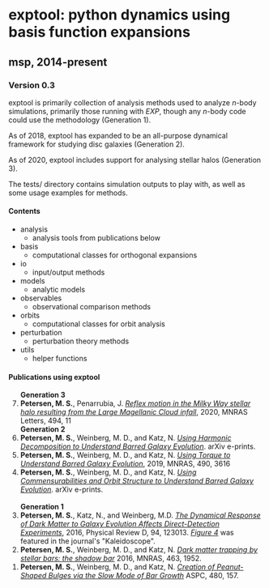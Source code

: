 # exptool: python dynamics using basis function expansions
## msp, 2014-present

### Version 0.3
exptool is primarily collection of analysis methods used to analyze _n_-body simulations, primarily those running with _EXP_, though any _n_-body
code could use the methodology (Generation 1).

As of 2018, exptool has expanded to be an all-purpose dynamical framework for studying disc galaxies (Generation 2).

As of 2020, exptool includes support for analysing stellar halos (Generation 3).

The tests/ directory contains simulation outputs to play with, as well as some usage examples for methods.


#### Contents
* analysis
  * analysis tools from publications below
* basis
  * computational classes for orthogonal expansions
* io
  * input/output methods
* models
  * analytic models
* observables
  * observational comparison methods
* orbits
  * computational classes for orbit analysis
* perturbation
  * perturbation theory methods
* utils
  * helper functions



#### Publications using exptool
<ol>
<b> Generation 3</b>
<li value="7"> <b>Petersen, M. S.</b>, Penarrubia, J. <a href="https://ui.adsabs.harvard.edu/abs/2020MNRAS.494L..11P/abstract"><i>Reflex motion in the Milky Way stellar halo resulting from the Large Magellanic Cloud infall</i></a>, 2020, MNRAS Letters, 494, 11 </li>
<b> Generation 2</b>
<li value="6"> <b>Petersen, M. S.</b>, Weinberg, M. D., and Katz, N. <a href='https://ui.adsabs.harvard.edu/#abs/2019arXiv190308203P/abstract'><i>Using Harmonic Decomposition to Understand Barred Galaxy Evolution</i></a>. arXiv e-prints.</li>
<li value="5"> <b>Petersen, M. S.</b>, Weinberg, M. D., and Katz, N. <a href='https://ui.adsabs.harvard.edu/abs/2019MNRAS.490.3616P/abstract'><i>Using Torque to Understand Barred Galaxy Evolution</i></a>, 2019, MNRAS, 490, 3616</li>
<li value="4"> <b>Petersen, M. S.</b>, Weinberg, M. D., and Katz, N. <a href='https://ui.adsabs.harvard.edu/#abs/2019arXiv190205081P/abstract'><i>Using Commensurabilities and Orbit Structure to Understand Barred Galaxy Evolution</i></a>. arXiv e-prints.</li>
<br>
<b> Generation 1</b>
<li value="3"> <b>Petersen, M. S.</b>, Katz, N., and Weinberg, M.D. <a href='http://adsabs.harvard.edu/abs/2016PhRvD..94l3013P '><i>The Dynamical Response of Dark Matter to Galaxy Evolution Affects Direct-Detection Experiments</i></a>, 2016, Physical Review D, 94, 123013. <a href='https://journals.aps.org/prd/kaleidoscope/prd/94/12/123013'><i>Figure 4</i></a> was featured in the journal's "Kaleidoscope".</li>
<li value="2"> <b>Petersen, M. S.</b>, Weinberg, M. D., and Katz, N. <a href='http://adsabs.harvard.edu/abs/2016MNRAS.463.1952P '><i>Dark matter trapping by stellar bars: the shadow bar</i></a> 2016, MNRAS,  463, 1952.</li>
<li value="1"> <b>Petersen, M. S.</b>, Weinberg, M. D., and Katz, N. <a href='http://adsabs.harvard.edu/abs/2014ASPC..480..157P'><i>Creation of Peanut-Shaped Bulges via the Slow Mode of Bar Growth</i></a> ASPC, 480, 157.</li>
</ol>






